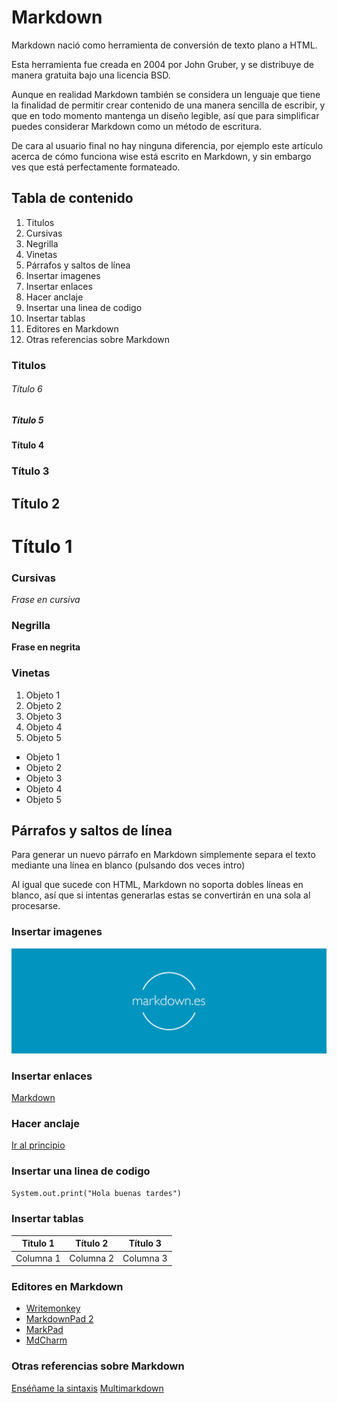 
# Markdown

Markdown nació como herramienta de conversión de texto plano a HTML.

Esta herramienta fue creada en 2004 por John Gruber, y se distribuye de manera gratuita bajo una licencia BSD.

Aunque en realidad Markdown también se considera un lenguaje que tiene la finalidad de permitir crear contenido de una manera sencilla de escribir, y que en todo momento mantenga un diseño legible, así que para simplificar puedes considerar Markdown como un método de escritura.

De cara al usuario final no hay ninguna diferencia, por ejemplo este artículo acerca de cómo funciona wise está escrito en Markdown, y sin embargo ves que está perfectamente formateado.

## Tabla de contenido

1. Titulos 
2. Cursivas
3. Negrilla
4. Vinetas
5. Párrafos y saltos de línea
6. Insertar imagenes
7. Insertar enlaces
8. Hacer anclaje
9. Insertar una linea de codigo
10. Insertar tablas
11. Editores en Markdown 
12. Otras referencias sobre Markdown

### Titulos 

###### Título 6
##### Título 5
#### Título 4
### Título 3
## Título 2
# Título 1

### Cursivas

*Frase en cursiva* 

### Negrilla

**Frase en negrita**

### Vinetas

1. Objeto 1
2. Objeto 2
3. Objeto 3
4. Objeto 4
5. Objeto 5

* Objeto 1
* Objeto 2
* Objeto 3
* Objeto 4
* Objeto 5

## Párrafos y saltos de línea

Para generar un nuevo párrafo en Markdown simplemente separa el texto mediante una línea en blanco (pulsando dos veces intro)

Al igual que sucede con HTML, Markdown no soporta dobles líneas en blanco, así que si intentas generarlas estas se convertirán en una sola al procesarse.

### Insertar imagenes

![Imagen 1](/img/Guia-Markdown-en-espanol.jpg "Título alternativo imagen 1")

### Insertar enlaces

[Markdown](https://markdown.es/sintaxis-markdown/#parrafos)

### Hacer anclaje

[Ir al principio](#markdown)

### Insertar una linea de codigo

`System.out.print("Hola buenas tardes")`

### Insertar tablas

|Titulo 1 |Título 2 |Título 3 |
|---------|---------|---------|
|Columna 1|Columna 2|Columna 3|

### Editores en Markdown 

- [Writemonkey](https://writemonkey.com/)
- [MarkdownPad 2](http://markdownpad.com/)
- [MarkPad](http://code52.org/DownmarkerWPF/)
- [MdCharm](https://mdcharm.uptodown.com/windows)

### Otras referencias sobre Markdown

[Enséñame la sintaxis](https://markdown.es/sintaxis-markdown/)
[Multimarkdown](https://markdown.es/multimarkdown/)

